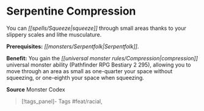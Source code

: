﻿---
cssclass: [feats]

---
# Serpentine Compression

You can _[[spells/Squeeze|squeeze]]_ through small areas thanks to your slippery scales and lithe musculature.

**Prerequisites:** _[[monsters/Serpentfolk|Serpentfolk]]_.

**Benefit:** You gain the _[[universal monster rules/Compression|compression]]_ universal monster ability (Pathfinder RPG Bestiary 2 295), allowing you to move through an area as small as one-quarter your space without squeezing, or one-eighth your space when squeezing.

**Source** Monster Codex
>[!tags_panel]- Tags
> #feat/racial, 